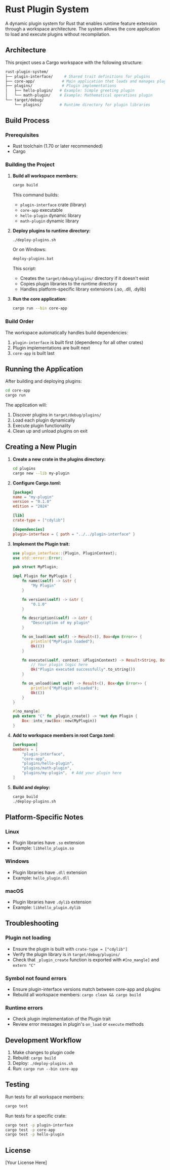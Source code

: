 # Rust Plugin System

A dynamic plugin system for Rust that enables runtime feature extension through a workspace architecture. The system allows the core application to load and execute plugins without recompilation.

## Architecture

This project uses a Cargo workspace with the following structure:

```bash
rust-plugin-system/
├── plugin-interface/     # Shared trait definitions for plugins
├── core-app/            # Main application that loads and manages plugins
├── plugins/             # Plugin implementations
│   ├── hello-plugin/   # Example: Simple greeting plugin
│   └── math-plugin/    # Example: Mathematical operations plugin
└── target/debug/
    └── plugins/        # Runtime directory for plugin libraries
```

## Build Process

### Prerequisites

- Rust toolchain (1.70 or later recommended)
- Cargo

### Building the Project

1. **Build all workspace members:**
   ```bash
   cargo build
   ```

   This command builds:
   - `plugin-interface` crate (library)
   - `core-app` executable
   - `hello-plugin` dynamic library
   - `math-plugin` dynamic library

2. **Deploy plugins to runtime directory:**
   ```bash
   ./deploy-plugins.sh
   ```
   
   Or on Windows:
   ```cmd
   deploy-plugins.bat
   ```

   This script:
   - Creates the `target/debug/plugins/` directory if it doesn't exist
   - Copies plugin libraries to the runtime directory
   - Handles platform-specific library extensions (.so, .dll, .dylib)

3. **Run the core application:**
   ```bash
   cargo run --bin core-app
   ```

### Build Order

The workspace automatically handles build dependencies:
1. `plugin-interface` is built first (dependency for all other crates)
2. Plugin implementations are built next
3. `core-app` is built last

## Running the Application

After building and deploying plugins:

```bash
cd core-app
cargo run
```

The application will:
1. Discover plugins in `target/debug/plugins/`
2. Load each plugin dynamically
3. Execute plugin functionality
4. Clean up and unload plugins on exit

## Creating a New Plugin

1. **Create a new crate in the plugins directory:**
   ```bash
   cd plugins
   cargo new --lib my-plugin
   ```

2. **Configure Cargo.toml:**
   ```toml
   [package]
   name = "my-plugin"
   version = "0.1.0"
   edition = "2024"

   [lib]
   crate-type = ["cdylib"]

   [dependencies]
   plugin-interface = { path = "../../plugin-interface" }
   ```

3. **Implement the Plugin trait:**
   ```rust
   use plugin_interface::{Plugin, PluginContext};
   use std::error::Error;

   pub struct MyPlugin;

   impl Plugin for MyPlugin {
       fn name(&self) -> &str {
           "My Plugin"
       }

       fn version(&self) -> &str {
           "0.1.0"
       }

       fn description(&self) -> &str {
           "Description of my plugin"
       }

       fn on_load(&mut self) -> Result<(), Box<dyn Error>> {
           println!("MyPlugin loaded");
           Ok(())
       }

       fn execute(&self, context: &PluginContext) -> Result<String, Box<dyn Error>> {
           // Your plugin logic here
           Ok("Plugin executed successfully".to_string())
       }

       fn on_unload(&mut self) -> Result<(), Box<dyn Error>> {
           println!("MyPlugin unloaded");
           Ok(())
       }
   }

   #[no_mangle]
   pub extern "C" fn _plugin_create() -> *mut dyn Plugin {
       Box::into_raw(Box::new(MyPlugin))
   }
   ```

4. **Add to workspace members in root Cargo.toml:**
   ```toml
   [workspace]
   members = [
       "plugin-interface",
       "core-app",
       "plugins/hello-plugin",
       "plugins/math-plugin",
       "plugins/my-plugin",  # Add your plugin here
   ]
   ```

5. **Build and deploy:**
   ```bash
   cargo build
   ./deploy-plugins.sh
   ```

## Platform-Specific Notes

### Linux
- Plugin libraries have `.so` extension
- Example: `libhello_plugin.so`

### Windows
- Plugin libraries have `.dll` extension
- Example: `hello_plugin.dll`

### macOS
- Plugin libraries have `.dylib` extension
- Example: `libhello_plugin.dylib`

## Troubleshooting

### Plugin not loading
- Ensure the plugin is built with `crate-type = ["cdylib"]`
- Verify the plugin library is in `target/debug/plugins/`
- Check that `_plugin_create` function is exported with `#[no_mangle]` and `extern "C"`

### Symbol not found errors
- Ensure plugin-interface versions match between core-app and plugins
- Rebuild all workspace members: `cargo clean && cargo build`

### Runtime errors
- Check plugin implementation of the Plugin trait
- Review error messages in plugin's `on_load` or `execute` methods

## Development Workflow

1. Make changes to plugin code
2. Rebuild: `cargo build`
3. Deploy: `./deploy-plugins.sh`
4. Run: `cargo run --bin core-app`

## Testing

Run tests for all workspace members:
```bash
cargo test
```

Run tests for a specific crate:
```bash
cargo test -p plugin-interface
cargo test -p core-app
cargo test -p hello-plugin
```

## License

[Your License Here]
